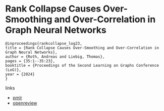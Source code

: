 # Rank Collapse Causes Over-Smoothing and Over-Correlation in Graph Neural Networks

```
@inproceedings{rankcollapse_log23,
title = {Rank Collapse Causes Over-Smoothing and Over-Correlation in Graph Neural Networks},
author = {Roth, Andreas and Liebig, Thomas},
pages = {35:1--35:23},
booktitle = {Proceedings of the Second Learning on Graphs Conference (LoG)},
year = {2024}
}
```

links
- [pmlr](https://proceedings.mlr.press/v231/roth24a.html)
- [openreview](https://openreview.net/forum?id=9aIDdGm7a6)
